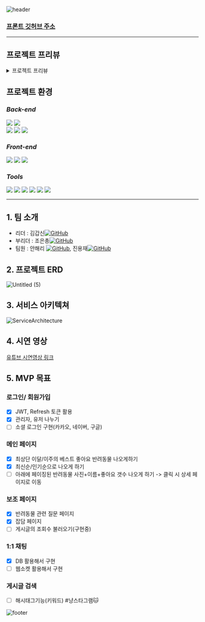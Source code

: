 ![header](https://capsule-render.vercel.app/api?type=waving&color=gradient&customColorList=18&height=300&section=header&text=PETFAM&fontSize=90)

### [프론트 깃허브 주소](https://github.com/Dripmaster44/petfam_repo.git)

***

## 프로젝트 프리뷰

<details>

<summary> 프로젝트 프리뷰 </summary>
<figure>
  <img src="readme_asset/01.png" alt="메인" width="auto"/>
  <figcaption style="text-align: center">메인 페이지</figcaption>
</figure>
<figure>
  <img src="readme_asset/02.png" alt="전체 게시글 리스트(카테고리별)" width="auto"/>
  <figcaption style="text-align:center">전체 게시글 리스트(카테고리별)</figcaption>
</figure>
<figure>
  <img src="readme_asset/03.png" alt="상세 게시글(본문)" width="auto"/>
  <figcaption style="text-align: center">상세 게시글(본문)</figcaption>
</figure>
<figure>
  <img src="readme_asset/04.png" alt="상세 게시글(댓글)" width="auto"/>
  <figcaption style="text-align: center">상세 게시글(댓글)</figcaption>
</figure>
<figure>
  <img src="readme_asset/05.png" alt="글 작성 페이지" width="auto"/>
  <figcaption style="text-align: center">글 작성 페이지</figcaption>
</figure>
<figure>
  <img src="readme_asset/06.png" alt="로그인" width="auto"/>
  <figcaption style="text-align: center">로그인</figcaption>
</figure>
<figure>
  <img src="readme_asset/10.png" alt="회원가입" width="auto"/>
  <figcaption style="text-align: center">회원가입</figcaption>
</figure>
<figure>
  <img src="readme_asset/07.png" alt="메인 헤더(관리자용)" width="auto"/>
  <figcaption style="text-align: center">메인 헤더(관리자용)</figcaption>
</figure>
<figure>
  <img src="readme_asset/08.png" alt="전체유저 조회(관리자용)" width="auto"/>
  <figcaption style="text-align: center">전체유저 조회(관리자용)</figcaption>
</figure>
<figure>
  <img src="readme_asset/09.png" alt="유저 프로필 정보" width="auto"/>
  <figcaption style="text-align: center">유저 프로필 정보</figcaption>
</figure>
</details>

## 프로젝트 환경

### *Back-end*

<div>
<img src="https://img.shields.io/badge/SpringBoot v3.0.2-6DB33F?style=plastic&logo=SpringBoot&logoColor=white"/>
<img src="https://img.shields.io/badge/JDK 17-1E8CBE?style=plastic&logo=Conda-Forge&logoColor=white"/>
</div>
<div>
<img src="https://img.shields.io/badge/Redis-DC382D?style=plastic&logo=Redis&logoColor=white"/>
<img src="https://img.shields.io/badge/JUnit5-25A162?style=plastic&logo=JUnit5&logoColor=white"/>
<img src="https://img.shields.io/badge/MySQL-4479A1?style=plastic&logo=MySQL&logoColor=white"/>
</div>

### *Front-end*

<div>
<img src="https://img.shields.io/badge/HTML5-E34F26?style=plastic&logo=HTML5&logoColor=white"/>
<img src="https://img.shields.io/badge/CSS-1572B6?style=plastic&logo=CSS3&logoColor=white"/>
<img src="https://img.shields.io/badge/JavaScript-F7DF1E?style=plastic&logo=JavaScript&logoColor=white"/>
</div>

### *Tools*

<div>
<img src="https://img.shields.io/badge/IntelliJ IDEA-000000?style=plastic&logo=IntelliJ IDEA&logoColor=white"/>
<img src="https://img.shields.io/badge/GitHub-181717?style=plastic&logo=GitHub&logoColor=white"/>
<img src="https://img.shields.io/badge/VSCode-007ACC?style=plastic&logo=VisualStudioCode&logoColor=white"/>
<img src="https://img.shields.io/badge/EC2-FF9900?style=plastic&logo=Amazon EC2&logoColor=white"/>
<img src="https://img.shields.io/badge/S3-569A31?style=plastic&logo=Amazon S3&logoColor=white"/>
<img src="https://img.shields.io/badge/CodeDeploy-232F3E?style=plastic&logo=Amazon AWS&logoColor=white"/>
</div>

***

## 1. 팀 소개

* 리더 :
  김갑신[![GitHub](https://img.shields.io/badge/GitHub-181717?style=plastic&logo=GitHub&logoColor=white)](https://github.com/kapsin2)
* 부리더 :
  조은총[![GitHub](https://img.shields.io/badge/GitHub-181717?style=plastic&logo=GitHub&logoColor=white)](https://github.com/goodisgun)
* 팀원 :
  안해리 [![GitHub](https://img.shields.io/badge/GitHub-181717?style=plastic&logo=GitHub&logoColor=white)](https://github.com/ahnhadi),
  진용재[![GitHub](https://img.shields.io/badge/GitHub-181717?style=plastic&logo=GitHub&logoColor=white)](https://github.com/Dripmaster44)

## 2. 프로젝트 ERD

![Untitled (5)](https://user-images.githubusercontent.com/117059820/220878918-8df19b2d-c035-4c43-9c43-4e8672488a26.png)

## 3. 서비스 아키텍쳐

![ServiceArchitecture](https://user-images.githubusercontent.com/117059820/220859677-82fdf10e-2856-4684-ad13-41277a3bd82f.png)

## 4. 시연 영상

[유튜브 시연영상 링크](https://youtu.be/mbqhGZlpI0U)

## 5. MVP 목표

### 로그인/ 회원가입

- [x] JWT, Refresh 토큰 활용
- [x] 관리자, 유저 나누기
- [ ] 소셜 로그인 구현(카카오, 네이버, 구글)

### 메인 페이지

- [x] 최상단 이달/이주의 베스트 좋아요 반려동물 나오게하기
- [x] 최신순/인기순으로 나오게 하기
- [ ] 아래에 페이징된 반려동물 사진+이름+좋아요 갯수 나오게 하기 -> 클릭 시 상세 페이지로 이동

### 보조 페이지

- [x] 반려동물 관련 질문 페이지
- [x] 잡담 페이지
- [ ] 게시글의 조회수 불러오기(구현중)

### 1:1 채팅

- [x] DB 활용해서 구현
- [ ] 웹소켓 활용해서 구현

### 게시글 검색

- [ ] 해시태그기능(키워드) #냥스타그램🐱

![footer](https://capsule-render.vercel.app/api?type=waving&color=gradient&customColorList=18&height=250&section=footer&text=Thank%20You!)








